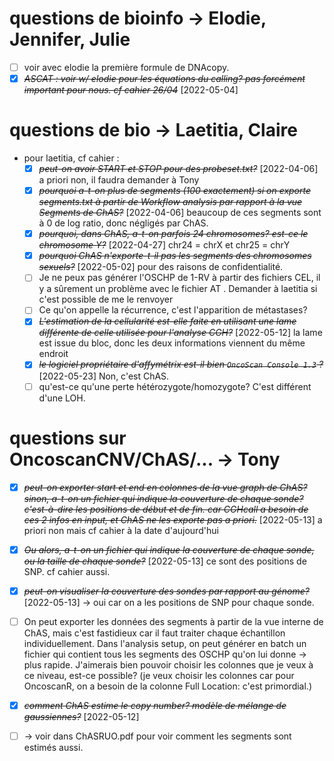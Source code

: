 # questions de bioinfo -> Elodie, Jennifer, Julie
* [ ] voir avec elodie la première formule de DNAcopy.
* [X] ~~*ASCAT : voir w/ elodie pour les équations du calling? pas forcément important pour nous. cf cahier 26/04*~~ [2022-05-04]
# questions de bio -> Laetitia, Claire
- pour laetitia, cf cahier :
    - [X] ~~*peut-on avoir START et STOP pour des probeset.txt?*~~ [2022-04-06] a priori non, il faudra demander à Tony
    - [X] ~~*pourquoi a-t-on plus de segments (100 exactement) si on exporte segments.txt à partir de Workflow analysis par rapport à la vue Segments de ChAS?*~~ [2022-04-06] beaucoup de ces segments sont à 0 de log ratio, donc négligés par ChAS.
    * [X] ~~*pourquoi, dans ChAS, a-t-on parfois 24 chromosomes? est-ce le chromosome Y?*~~ [2022-04-27] chr24 = chrX et chr25 = chrY
    * [X] ~~*pourquoi ChAS n'exporte-t-il pas les segments des chromosomes sexuels?*~~ [2022-05-02] pour des raisons de confidentialité.
    * [ ] Je ne peux pas générer l'OSCHP de 1-RV à partir des fichiers CEL, il y a sûrement un problème avec le fichier AT . Demander à laetitia si c'est possible de me le renvoyer
    * [ ] Ce qu'on appelle la récurrence, c'est l'apparition de métastases?
    * [X] ~~*L'estimation de la cellularité est-elle faite en utilisant une lame différente de celle utilisée pour l'analyse CGH?*~~ [2022-05-12] la lame est issue du bloc, donc les deux informations viennent du même endroit
    * [X] ~~*le logiciel propriétaire d'affymétrix est-il bien `OncoScan Console 1.3` ?*~~ [2022-05-23] Non, c'est ChAS.
    * [ ] qu'est-ce qu'une perte hétérozygote/homozygote? C'est différent d'une LOH.
# questions sur OncoscanCNV/ChAS/... -> Tony
* [X] ~~*peut-on exporter start et end en colonnes de la vue graph de ChAS? sinon, a-t-on un fichier qui indique la couverture de chaque sonde? c'est-à-dire les positions de début et de fin. car CGHcall a besoin de ces 2 infos en input, et ChAS ne les exporte pas a priori.*~~ [2022-05-13] a priori non mais cf cahier à la date d'aujourd'hui
* [X] ~~*Ou alors, a-t-on un fichier qui indique la couverture de chaque sonde, ou la taille de chaque sonde?*~~ [2022-05-13] ce sont des positions de SNP. cf cahier aussi.
* [X] ~~*peut-on visualiser la couverture des sondes par rapport au génome?*~~ [2022-05-13] -> oui car on a les positions de SNP pour chaque sonde.
* [ ] On peut exporter les données des segments à partir de la vue interne de ChAS, mais c'est fastidieux car il faut traiter chaque échantillon individuellement. Dans l'analysis setup, on peut générer en batch un fichier qui contient tous les segments des OSCHP qu'on lui donne -> plus rapide. J'aimerais bien pouvoir choisir les colonnes que je veux à ce niveau, est-ce possible? (je veux choisir les colonnes car pour OncoscanR, on a besoin de la colonne Full Location: c'est primordial.)
* [X] ~~*comment ChAS estime le copy number? modèle de mélange de gaussiennes?*~~ [2022-05-12]
* [ ] -> voir dans ChASRUO.pdf pour voir comment les segments sont estimés aussi.


